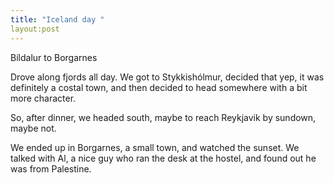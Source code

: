 ```yaml
---
title: "Iceland day "
layout:post
---
```

Bíldalur to Borgarnes

Drove along fjords all day. We got to Stykkishólmur, decided that yep, it was definitely a costal town, and then decided to head somewhere with a bit more character.

So, after dinner, we headed south, maybe to reach Reykjavik by sundown, maybe not.

We ended up in Borgarnes, a small town, and watched the sunset. We talked with Al, a nice guy who ran the desk at the hostel, and found out he was from Palestine.